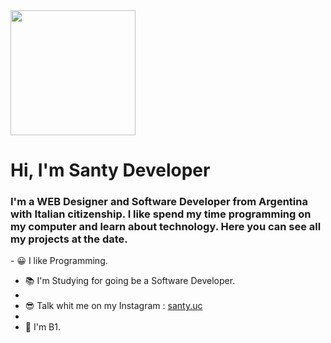 <div id="header" aling="center">
    <img src="https://cdn.vectorstock.com/i/preview-1x/14/95/banner-software-ui-and-development-for-different-vector-37731495.jpg" width="200">
    <h1 aling="center">Hi, I'm Santy Developer</h1>
    <h3 aling="center">I'm a WEB Designer and Software Developer from Argentina with Italian citizenship. I like spend my time programming on my computer and learn about technology. Here you can see all my projects at the date.</h3>
</div>
- 😀 I like Programming.

- 📚 I'm Studying for going be a Software Developer.
- 
- 😎 Talk whit me on my Instagram : [santy.uc](https://instagram.com/santy.uc?igshid=MzRlODBiNWFlZA==)
- 
- 🏴󠁧󠁢󠁥󠁮󠁧󠁿 I'm B1.
